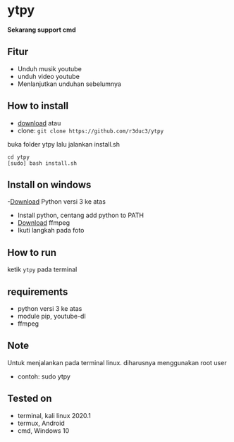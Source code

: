 # ytpy

**Sekarang support cmd**

## Fitur
* Unduh musik youtube
* unduh video youtube
* Menlanjutkan unduhan sebelumnya

## How to install
- [download](https://github.com/r3duc3/ytpy/archive/master.zip)
atau 
- clone: 
`git clone https://github.com/r3duc3/ytpy`

buka folder ytpy lalu jalankan install.sh
```
cd ytpy
[sudo] bash install.sh
```

## Install on windows
-[Download](https://www.python.org/downloads/) Python versi 3 ke atas
- Install python, centang add python to PATH
- [Download](https://ffmpeg.zeranoe.com/builds/win64/static/ffmpeg-4.2.2-win64-static.zip) ffmpeg
- Ikuti langkah pada foto

## How to run
ketik `ytpy` pada terminal

## requirements
- python versi 3 ke atas
- module pip, youtube-dl
- ffmpeg

## Note
Untuk menjalankan pada terminal linux. diharusnya menggunakan root user
  * contoh: sudo ytpy

## Tested on
- terminal, kali linux 2020.1
- termux, Android
- cmd, Windows 10

